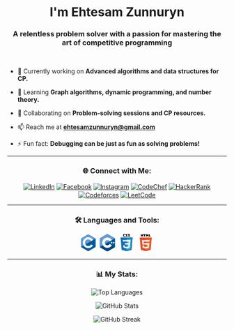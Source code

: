 <h1 align="center">I'm Ehtesam Zunnuryn</h1>
<h3 align="center">A relentless problem solver with a passion for mastering the art of competitive programming</h3>
<br>

- 🔭 Currently working on **Advanced algorithms and data structures for CP.**

- 🌱 Learning **Graph algorithms, dynamic programming, and number theory.**

- 👯 Collaborating on **Problem-solving sessions and CP resources.**

- 📫 Reach me at **ehtesamzunnuryn@gmail.com**

- ⚡ Fun fact: **Debugging can be just as fun as solving problems!**

---

<h3 align="center">🌐 Connect with Me:</h3>
<p align="center">
<a href="https://linkedin.com/in/ehtesam75" target="blank" title="LinkedIn"><img align="center" src="https://raw.githubusercontent.com/rahuldkjain/github-profile-readme-generator/master/src/images/icons/Social/linked-in-alt.svg" alt="LinkedIn" height="30" width="40" /></a>
<a href="https://fb.com/ehtesam75" target="blank" title="Facebook"><img align="center" src="https://raw.githubusercontent.com/rahuldkjain/github-profile-readme-generator/master/src/images/icons/Social/facebook.svg" alt="Facebook" height="30" width="40" /></a>
<a href="https://instagram.com/ez_aleen" target="blank" title="Instagram"><img align="center" src="https://raw.githubusercontent.com/rahuldkjain/github-profile-readme-generator/master/src/images/icons/Social/instagram.svg" alt="Instagram" height="30" width="40" /></a>
<a href="https://www.codechef.com/users/ehtesam75" target="blank" title="CodeChef"><img align="center" src="https://cdn.jsdelivr.net/npm/simple-icons@3.1.0/icons/codechef.svg" alt="CodeChef" height="30" width="40" /></a>
<a href="https://www.hackerrank.com/ehtesam75" target="blank" title="HackerRank"><img align="center" src="https://raw.githubusercontent.com/rahuldkjain/github-profile-readme-generator/master/src/images/icons/Social/hackerrank.svg" alt="HackerRank" height="30" width="40" /></a>
<a href="https://codeforces.com/profile/ehtesam75" target="blank" title="Codeforces"><img align="center" src="https://raw.githubusercontent.com/rahuldkjain/github-profile-readme-generator/master/src/images/icons/Social/codeforces.svg" alt="Codeforces" height="30" width="40" /></a>
<a href="https://www.leetcode.com/ehtesam75" target="blank" title="LeetCode"><img align="center" src="https://raw.githubusercontent.com/rahuldkjain/github-profile-readme-generator/master/src/images/icons/Social/leet-code.svg" alt="LeetCode" height="30" width="40" /></a>
</p>

---

<h3 align="center">🛠️ Languages and Tools:</h3>
<p align="center">
<a href="https://www.cprogramming.com/" target="_blank" rel="noreferrer"><img src="https://raw.githubusercontent.com/devicons/devicon/master/icons/c/c-original.svg" alt="C" width="40" height="40"/></a>
<a href="https://www.w3schools.com/cpp/" target="_blank" rel="noreferrer"><img src="https://raw.githubusercontent.com/devicons/devicon/master/icons/cplusplus/cplusplus-original.svg" alt="C++" width="40" height="40"/></a>
<a href="https://www.w3schools.com/css/" target="_blank" rel="noreferrer"><img src="https://raw.githubusercontent.com/devicons/devicon/master/icons/css3/css3-original-wordmark.svg" alt="CSS" width="40" height="40"/></a>
<a href="https://www.w3.org/html/" target="_blank" rel="noreferrer"><img src="https://raw.githubusercontent.com/devicons/devicon/master/icons/html5/html5-original-wordmark.svg" alt="HTML" width="40" height="40"/></a>
</p>

---

<h3 align="center">📊 My Stats:</h3>
<p align="center">
<img src="https://github-readme-stats.vercel.app/api/top-langs?username=ehtesam75&show_icons=true&locale=en&layout=compact" alt="Top Languages" />
</p>

<p align="center">
<img src="https://github-readme-stats.vercel.app/api?username=ehtesam75&show_icons=true&locale=en" alt="GitHub Stats" />
</p>

<p align="center">
<img src="https://github-readme-streak-stats.herokuapp.com/?user=ehtesam75&" alt="GitHub Streak" />
</p>
